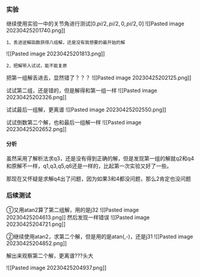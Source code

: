 ### 实验
继续使用实验一中的关节角进行测试$[0.pi/2,pi/2,0,pi/2,0]$
![[Pasted image 20230425201740.png]]

	1、丢进逆解函数获得八组解，还是没有我想要的最开始的解

![[Pasted image 20230425201813.png]]

	2、把解带入试试，能不能复原

把第一组解丢进去，显然错了？？？
![[Pasted image 20230425202125.png]]

试试第二组，还是错的，但是解得和第一组一样
![[Pasted image 20230425202326.png]]

试试最后一组解，更离谱
![[Pasted image 20230425202550.png]]

试试倒数第二个解，也和最后一组解一样
![[Pasted image 20230425202652.png]]

#### 分析
虽然采用了解析法求q3，还是没有得到正确的解，但是发现第一组的解就q2和q4和原解不一样，q1,q3,q5,q6还是一样的，比起第一次实验又好了一些。

那现在又怀疑是求解q4出了问题，因为如果3和4都没问题，那么2肯定也没问题

### 后续测试
①又用atan2算了第二组解，用的是j32
![[Pasted image 20230425204613.png]]
然后发现一样错误
![[Pasted image 20230425204721.png]]

②继续使用atan2，求第二个解，但是用的是atan(,-)，还是j31
![[Pasted image 20230425204852.png]]

解出来观察第二个解，更离谱???头大

![[Pasted image 20230425204937.png]]